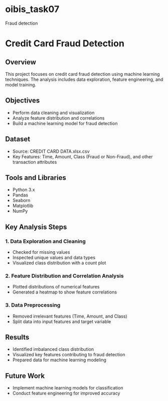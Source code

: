 # oibis_task07
Fraud detection

# Credit Card Fraud Detection

## Overview
This project focuses on credit card fraud detection using machine learning techniques. The analysis includes data exploration, feature engineering, and model training.

## Objectives
- Perform data cleaning and visualization
- Analyze feature distribution and correlations
- Build a machine learning model for fraud detection

## Dataset
- Source: CREDIT CARD DATA.xlsx.csv
- Key Features: Time, Amount, Class (Fraud or Non-Fraud), and other transaction attributes

## Tools and Libraries
- Python 3.x
- Pandas
- Seaborn
- Matplotlib
- NumPy

## Key Analysis Steps

### 1. Data Exploration and Cleaning
- Checked for missing values
- Inspected unique values and data types
- Visualized class distribution with a count plot

### 2. Feature Distribution and Correlation Analysis
- Plotted distributions of numerical features
- Generated a heatmap to show feature correlations

### 3. Data Preprocessing
- Removed irrelevant features (Time, Amount, and Class)
- Split data into input features and target variable

## Results
- Identified imbalanced class distribution
- Visualized key features contributing to fraud detection
- Prepared data for machine learning modeling



## Future Work
- Implement machine learning models for classification
- Conduct feature engineering for improved accuracy

